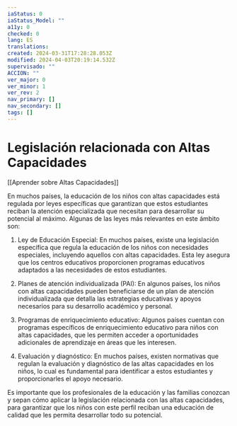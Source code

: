 ```yaml
---
iaStatus: 0
iaStatus_Model: ""
a11y: 0
checked: 0
lang: ES
translations: 
created: 2024-03-31T17:28:28.053Z
modified: 2024-04-03T20:19:14.532Z
supervisado: ""
ACCION: ""
ver_major: 0
ver_minor: 1
ver_rev: 2
nav_primary: []
nav_secondary: []
tags: []
---
```

# Legislación relacionada con Altas Capacidades

[[Aprender sobre Altas Capacidades]]

En muchos países, la educación de los niños con altas capacidades está regulada por leyes específicas que garantizan que estos estudiantes reciban la atención especializada que necesitan para desarrollar su potencial al máximo. Algunas de las leyes más relevantes en este ámbito son:

1. Ley de Educación Especial: En muchos países, existe una legislación específica que regula la educación de los niños con necesidades especiales, incluyendo aquellos con altas capacidades. Esta ley asegura que los centros educativos proporcionen programas educativos adaptados a las necesidades de estos estudiantes.

2. Planes de atención individualizada (PAI): En algunos países, los niños con altas capacidades pueden beneficiarse de un plan de atención individualizada que detalla las estrategias educativas y apoyos necesarios para su desarrollo académico y personal.

3. Programas de enriquecimiento educativo: Algunos países cuentan con programas específicos de enriquecimiento educativo para niños con altas capacidades, que les permiten acceder a oportunidades adicionales de aprendizaje en áreas que les interesen.

4. Evaluación y diagnóstico: En muchos países, existen normativas que regulan la evaluación y diagnóstico de las altas capacidades en los niños, lo cual es fundamental para identificar a estos estudiantes y proporcionarles el apoyo necesario.

Es importante que los profesionales de la educación y las familias conozcan y sepan cómo aplicar la legislación relacionada con las altas capacidades, para garantizar que los niños con este perfil reciban una educación de calidad que les permita desarrollar todo su potencial.
